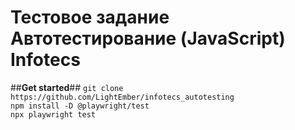 # Тестовое задание Автотестирование (JavaScript) Infotecs
##**Get started**##
`git clone https://github.com/LightEmber/infotecs_autotesting`  
`npm install -D @playwright/test`  
`npx playwright test`  
